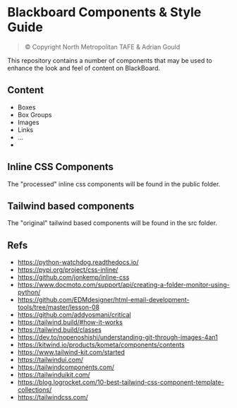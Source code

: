 # Blackboard Components & Style Guide

> © Copyright North Metropolitan TAFE & Adrian Gould

This repository contains a number of components that may be used to enhance the look and feel of content on BlackBoard.

## Content

- Boxes
- Box Groups
- Images
- Links
- ...
- 


## Inline CSS Components

The "processed" inline css components will be found in the public folder.

## Tailwind based components 

The "original" tailwind based components will be found in the src folder.

## Refs

- https://python-watchdog.readthedocs.io/
- https://pypi.org/project/css-inline/
- https://github.com/jonkemp/inline-css
- https://www.docmoto.com/support/api/creating-a-folder-monitor-using-python/
- https://github.com/EDMdesigner/html-email-development-tools/tree/master/lesson-08
- https://github.com/addyosmani/critical
- https://tailwind.build/#how-it-works
- https://tailwind.build/classes
- https://dev.to/nopenoshishi/understanding-git-through-images-4an1
- https://kitwind.io/products/kometa/components/contents
- https://www.tailwind-kit.com/started
- https://tailwindui.com/
- https://tailwindcomponents.com/
- https://tailwinduikit.com/
- https://blog.logrocket.com/10-best-tailwind-css-component-template-collections/
- https://tailwindcss.com/

